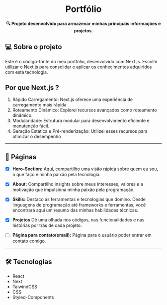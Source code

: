 <h1 align="center">
    Portfólio 
</h1>

<h4 align="center"> 
	 🔍 Projeto desenvolvido para armazenar minhas principais informações e projetos.
</h4>

## 💻 Sobre o projeto

Este é o código-fonte do meu portfólio, desenvolvido com Next.js. Escolhi utilizar o Next.js para consolidar e aplicar os conhecimentos adquiridos com esta tecnologia.

## Por que Next.js ?

1. Rápido Carregamento: Next.js oferece uma experiência de carregamento mais rápida.
2. Roteamento Dinâmico: Explorei recursos avançados como roteamento dinâmico.
3. Modularidade: Estrutura modular para desenvolvimento eficiente e manutenção fácil.
4. Geração Estática e Pré-renderização: Utilizei esses recursos para otimizar o desempenho


---


## 📱 Páginas

- [x] **Hero-Section:** Aqui, compartilho uma visão rápida sobre quem eu sou, o que faço e minha paixão pela tecnologia.

- [x] **About:** Compartilho insights sobre meus interesses, valores e a motivação que impulsiona minha paixão pela programação.

- [x] **Skills:** Destaco as ferramentas e tecnologias que domino. Desde linguagens de programação até frameworks e ferramentas, você encontrará aqui um resumo das minhas habilidades técnicas.

- [x] **Projetos** Dê uma olhada nos códigos, nas funcionalidades e nas histórias por trás de cada projeto.

- [ ] **Página para contato(email):** Página para o usuário poder entrar em contato comigo.

---

## 🛠 Tecnologias

- React
- Next
- TaiwindCSS
- CSS
- Styled-Components


